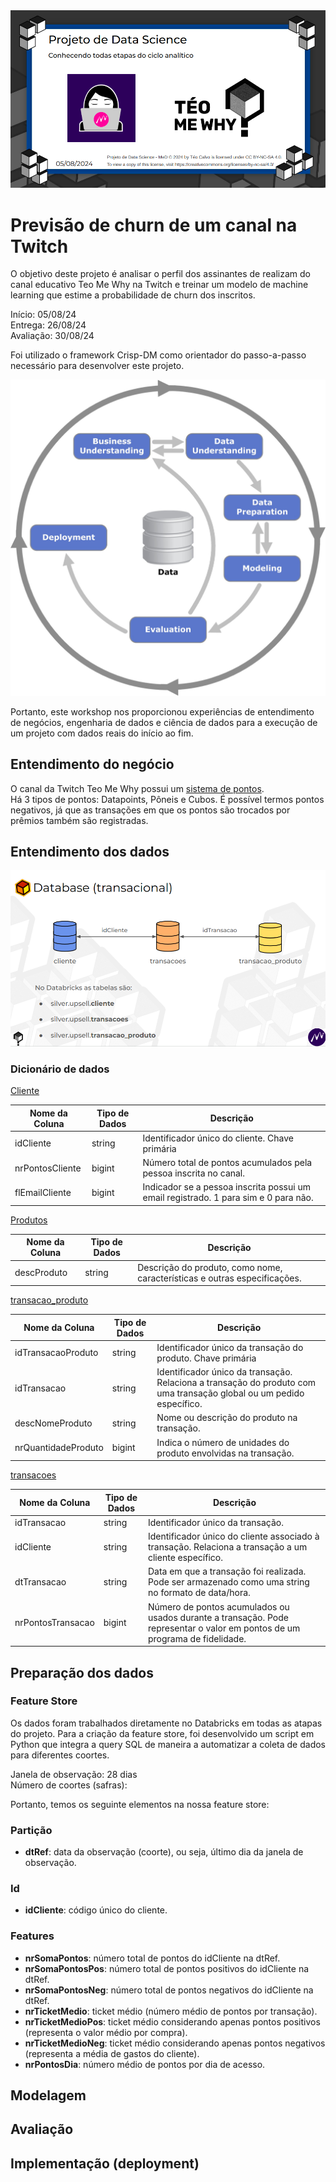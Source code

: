 <img src='https://raw.githubusercontent.com/Lud-lud/arvore_decisao_churn/main/capa_projeto_tmw_med.png' alt="Capa do projeto">


# Previsão de churn de um canal na Twitch

O objetivo deste projeto é analisar o perfil dos assinantes de realizam do canal educativo Teo Me Why na Twitch e treinar um modelo de machine learning que estime a probabilidade de churn dos inscritos.

Início: 05/08/24  
Entrega: 26/08/24  
Avaliação: 30/08/24  

Foi utilizado o framework Crisp-DM como orientador do passo-a-passo necessário para desenvolver este projeto.

<img src='https://raw.githubusercontent.com/Lud-lud/arvore_decisao_churn/main/Crisp-DM.jpeg' alt="Representação esquemática do framework Crisp-DM" width=600/>

Portanto, este workshop nos proporcionou experiências de entendimento de negócios, engenharia de dados e ciência de dados para a execução de um projeto com dados reais do início ao fim.

## Entendimento do negócio
O canal da Twitch Teo Me Why possui um [sistema de pontos](https://teomewhy.org/twitch).  
Há 3 tipos de pontos: Datapoints, Pôneis e Cubos.
É possível termos pontos negativos, já que as transações em que os pontos são trocados por prêmios também são registradas.

## Entendimento dos dados

<img src='https://raw.githubusercontent.com/Lud-lud/arvore_decisao_churn/main/banco_dados.png' alt="Esquema do banco de dados">

### Dicionário de dados

[Cliente](https://teomewhy-primary.cloud.databricks.com/explore/data/silver/upsell/cliente?o=2977606981748304)

| Nome da Coluna     | Tipo de Dados | Descrição                                                                 |
|--------------------|---------------|---------------------------------------------------------------------------|
| idCliente          | string        | Identificador único do cliente. Chave primária         |
| nrPontosCliente    | bigint        | Número total de pontos acumulados pela pessoa inscrita no canal. |
| flEmailCliente     | bigint        | Indicador se a pessoa inscrita possui um email registrado. 1 para sim e 0 para não. |


[Produtos](https://teomewhy-primary.cloud.databricks.com/explore/data/silver/upsell/produtos?o=2977606981748304)

| Nome da Coluna     | Tipo de Dados | Descrição                                                                 |
|--------------------|---------------|---------------------------------------------------------------------------|
| descProduto        | string        | Descrição do produto, como nome, características e outras especificações.        |


[transacao_produto](https://teomewhy-primary.cloud.databricks.com/explore/data/silver/upsell/transacao_produto?o=2977606981748304)

| Nome da Coluna     | Tipo de Dados | Descrição                                                                 |
|--------------------|---------------|---------------------------------------------------------------------------|
| idTransacaoProduto       | string        | Identificador único da transação do produto. Chave primária         |
| idTransacao    | string      | Identificador único da transação. Relaciona a transação do produto com uma transação global ou um pedido específico.|
| descNomeProduto     | string       | Nome ou descrição do produto na transação. |
| nrQuantidadeProduto     | bigint        | Indica o número de unidades do produto envolvidas na transação. |

[transacoes](https://teomewhy-primary.cloud.databricks.com/explore/data/silver/upsell/transacoes?o=2977606981748304)

| Nome da Coluna     | Tipo de Dados | Descrição                                                                 |
|--------------------|---------------|---------------------------------------------------------------------------|
| idTransacao     | string        | Identificador único da transação.|
| idCliente   | string      | Identificador único do cliente associado à transação. Relaciona a transação a um cliente específico.|
| dtTransacao    | string       | Data em que a transação foi realizada. Pode ser armazenado como uma string no formato de data/hora.|
| nrPontosTransacao    | bigint        | Número de pontos acumulados ou usados durante a transação. Pode representar o valor em pontos de um programa de fidelidade. |

## Preparação dos dados
### Feature Store
Os dados foram trabalhados diretamente no Databricks em todas as atapas do projeto.
Para a criação da feature store, foi desenvolvido um script em Python que integra a query SQL de maneira a automatizar a coleta de dados para diferentes coortes.

Janela de observação: 28 dias  
Número de coortes (safras):

Portanto, temos os seguinte elementos na nossa feature store:
### Partição
* **dtRef**: data da observação (coorte), ou seja, último dia da janela de observação.
### Id
* **idCliente**: código único do cliente.
### Features
* **nrSomaPontos**: número total de pontos do idCliente na dtRef.
* **nrSomaPontosPos**: número total de pontos positivos do idCliente na dtRef.
* **nrSomaPontosNeg**: número total de pontos negativos do idCliente na dtRef.
* **nrTicketMedio**: ticket médio (número médio de pontos por transação).
* **nrTicketMedioPos**: ticket médio considerando apenas pontos positivos (representa o valor médio por compra).
* **nrTicketMedioNeg**: ticket médio considerando apenas pontos negativos (representa a média de gastos do cliente).
*  **nrPontosDia**: número médio de pontos por dia de acesso.


  
  

## Modelagem
## Avaliação
## Implementação (deployment)


